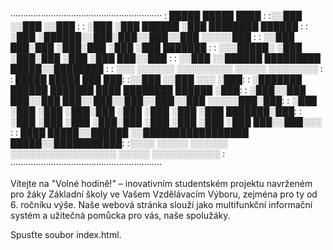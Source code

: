 
····························································
: █████   █████       ████                                 :
:░░███   ░░███       ░░███                                 :
: ░███    ░███ ██████ ░███ ████████    ██████              :
: ░███    ░██████░░███░███░░███░░███  ░░░░░███             :
: ░░███   ███░███ ░███░███ ░███ ░███   ███████             :
:  ░░░█████░ ░███ ░███░███ ░███ ░███  ███░░███             :
:    ░░███   ░░██████ █████████ █████░░████████            :
:     ░░░     ░░░░░░ ░░░░░░░░░ ░░░░░  ░░░░░░░░             :
: █████                   █████ ███                     ███:
:░░███                   ░░███ ░░░                     ░███:
: ░███████    ██████   ███████ ████ ████████    ██████ ░███:
: ░███░░███  ███░░███ ███░░███░░███░░███░░███  ░░░░░███░███:
: ░███ ░███ ░███ ░███░███ ░███ ░███ ░███ ░███   ███████░███:
: ░███ ░███ ░███ ░███░███ ░███ ░███ ░███ ░███  ███░░███░░░ :
: ████ █████░░██████ ░░█████████████████ █████░░███████████:
:░░░░ ░░░░░  ░░░░░░   ░░░░░░░░░░░░░░░░░ ░░░░░  ░░░░░░░░░░░ :
····························································


Vítejte na "Volné hodině!" – inovativním studentském projektu
navrženém pro žáky Základní školy ve Vašem Vzdělávacím Výboru,
zejména pro ty od 6. ročníku výše. Naše webová stránka slouží jako multifunkční informační systém a
užitečná pomůcka pro vás, naše spolužáky.



Spusťte soubor index.html.
